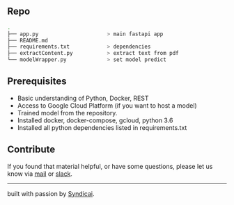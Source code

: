 ## Repo

```bash
.
├── app.py                      > main fastapi app
├── README.md
├── requirements.txt            > dependencies
├── extractContent.py           > extract text from pdf
└── modelWrapper.py             > set model predict
```

## Prerequisites

- Basic understanding of Python, Docker, REST
- Access to Google Cloud Platform (if you want to host a model)
- Trained model from the repository.
- Installed docker, docker-compose, gcloud, python 3.6
- Installed all python dependencies listed in requirements.txt

## Contribute

If you found that material helpful, or have some questions, please let us know via [mail](mailto:hello@syndicai.co) or [slack](https://join.slack.com/t/syndicai/shared_invite/zt-eqbfjmyo-BCNw0gDryzU1A_6GH7xyYw).

---

built with passion by [Syndicai](https://syndicai.co/).
